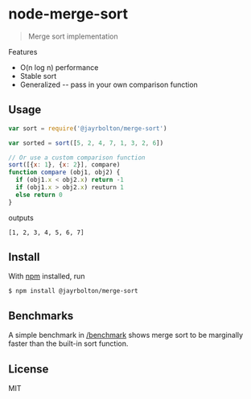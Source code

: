 # node-merge-sort

> Merge sort implementation

Features
* O(n log n) performance
* Stable sort
* Generalized -- pass in your own comparison function

## Usage

```js
var sort = require('@jayrbolton/merge-sort')

var sorted = sort([5, 2, 4, 7, 1, 3, 2, 6])

// Or use a custom comparison function
sort([{x: 1}, {x: 2}], compare)
function compare (obj1, obj2) {
  if (obj1.x < obj2.x) return -1
  if (obj1.x > obj2.x) reuturn 1
  else return 0
}
```

outputs

```
[1, 2, 3, 4, 5, 6, 7]
```

## Install

With [npm](https://npmjs.org/) installed, run

```
$ npm install @jayrbolton/merge-sort
```

## Benchmarks

A simple benchmark in [/benchmark](/benchmark) shows merge sort to be marginally faster than the built-in sort function.

## License

MIT

